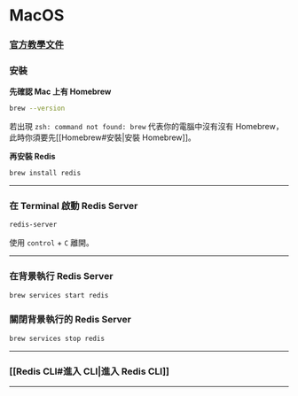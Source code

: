 # MacOS

### [官方教學文件](https://redis.io/docs/getting-started/installation/install-redis-on-mac-os/)

### 安裝

**先確認 Mac 上有 Homebrew**

```bash
brew --version
```

若出現 `zsh: command not found: brew` 代表你的電腦中沒有沒有 Homebrew，此時你須要先[[Homebrew#安裝|安裝 Homebrew]]。

**再安裝 Redis**

```bash
brew install redis
```

---

### 在 Terminal 啟動 Redis Server

```bash
redis-server
```

使用 `control` + `C` 離開。

---

### 在背景執行 Redis Server

```bash
brew services start redis
```

### 關閉背景執行的 Redis Server

```bash
brew services stop redis
```

---

### [[Redis CLI#進入 CLI|進入 Redis CLI]]

---
